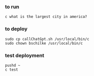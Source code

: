 ### to run
```
c what is the largest city in america?
```

### to deploy
```
sudo cp callChatGpt.sh /usr/local/bin/c
sudo chown bschilke /usr/local/bin/c
```

### test deployment
```
pushd ~
c test
```
